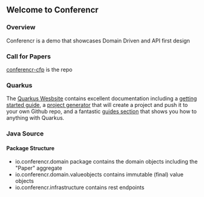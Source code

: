 ## Welcome to Conferencr

### Overview

Conferencr is a demo that showcases Domain Driven and API first design

### Call for Papers

[conferencr-cfp](https://github.com/jeremyrdavis/conferencr-cfp) is the repo

### Quarkus
The [Quarkus Wesbsite](https://quarkus.io) contains excellent documentation including a [getting started guide](https://quarkus.io/get-started/), a [project generator](https://code.quarkus.io) that will create a project and push it to your own Github repo, and a fantastic [guides section](https://quarkus.io/guides/) that shows you how to anything with Quarkus.

### Java Source

#### Package Structure

* io.conferencr.domain package contains the domain objects including the "Paper" aggregate
* io.conferencr.domain.valueobjects contains immutable (final) value objects
* io.conferencr.infrastructure contains rest endpoints
